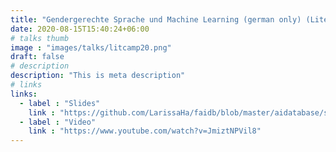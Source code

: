 ```yaml
---
title: "Gendergerechte Sprache und Machine Learning (german only) (LiteraturCamp 2020)"
date: 2020-08-15T15:40:24+06:00
# talks thumb
image : "images/talks/litcamp20.png"
draft: false
# description
description: "This is meta description"
# links
links:
  - label : "Slides"
    link : "https://github.com/LarissaHa/faidb/blob/master/aidatabase/static/aidatabase/gendersternchen.pdf"
  - label : "Video"
    link : "https://www.youtube.com/watch?v=JmiztNPVil8"
---
```


